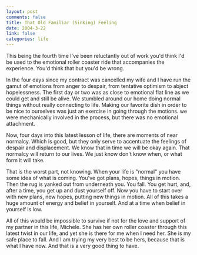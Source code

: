 ```yaml
--- 
layout: post
comments: false
title: That Old Familiar (Sinking) Feeling
date: 2004-3-22
link: false
categories: life
---
```

This being the fourth time I've been reluctantly out of work you'd think I'd be used to the emotional roller coaster ride that accompanies the experience. You'd think that but you'd be wrong.

In the four days since my contract was cancelled my wife and I have run the gamut of emotions from anger to despair, from tentative optimism to abject hopelessness. The first day or two was as close to emotional flat line as we could get and still be alive. We stumbled around our home doing normal things without really connecting to life. Making our favorite dish in order to be nice to ourselves was just an exercise in going through the motions. we were mechanically involved in the process, but there was no emotional attachment.

Now, four days into this latest lesson of life, there are moments of near normalcy. Which is good, but they only serve to accentuate the feelings of despair and displacement. We know that in time we will be okay again. That normalcy will return to our lives. We just know don't know when, or what form it will take.

That is the worst part, not knowing. When your life is "normal" you have some idea of what is coming. You've got plans, hopes, things in motion. Then the rug is yanked out from underneath you. You fall. You get hurt, and, after a time, you get up and dust yourself off. Now you have to start over with new plans, new hopes, putting new things in motion. All of this takes a huge amount of energy and belief in yourself. And at a time when belief in yourself is low.

All of this would be impossible to survive if not for the love and support of my partner in this life, Michele. She has her own roller coaster through this latest twist in our life, and yet she is there for me when I need her. She is my safe place to fall. And I am trying my very best to be hers, because that is what I have now. And that is a very good thing to have.
